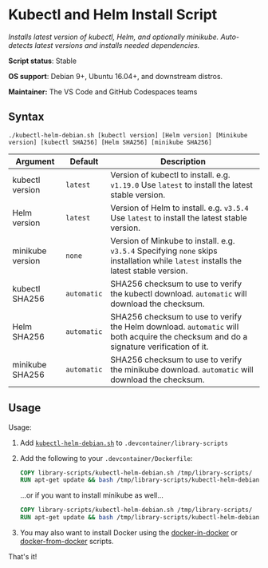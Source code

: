 # Kubectl and Helm Install Script

*Installs latest version of kubectl, Helm, and optionally minikube. Auto-detects latest versions and installs needed dependencies.*

**Script status**: Stable

**OS support**: Debian 9+, Ubuntu 16.04+, and downstream distros.

**Maintainer:** The VS Code and GitHub Codespaces teams

## Syntax

```text
./kubectl-helm-debian.sh [kubectl version] [Helm version] [Minikube version] [kubectl SHA256] [Helm SHA256] [minikube SHA256]
```

|Argument|Default|Description|
|--------|-------|-----------|
|kubectl version|`latest`| Version of kubectl to install. e.g. `v1.19.0` Use `latest` to install the latest stable version. |
|Helm version|`latest`| Version of Helm to install. e.g. `v3.5.4` Use `latest` to install the latest stable version. |
|minikube version|`none`| Version of Minkube to install. e.g. `v3.5.4` Specifying `none` skips installation while `latest` installs the latest stable version.  |
|kubectl SHA256|`automatic`| SHA256 checksum to use to verify the kubectl download. `automatic` will download the checksum. |
|Helm SHA256|`automatic`| SHA256 checksum to use to verify the Helm download. `automatic` will both acquire the checksum and do a signature verification of it. |
|minikube SHA256|`automatic`| SHA256 checksum to use to verify the minikube download. `automatic` will download the checksum. |

## Usage

Usage:

1. Add [`kubectl-helm-debian.sh`](../kubectl-helm-debian.sh) to `.devcontainer/library-scripts`

2. Add the following to your `.devcontainer/Dockerfile`:

    ```Dockerfile
    COPY library-scripts/kubectl-helm-debian.sh /tmp/library-scripts/
    RUN apt-get update && bash /tmp/library-scripts/kubectl-helm-debian.sh
    ```

    ...or if you want to install minikube as well...

    ```Dockerfile
    COPY library-scripts/kubectl-helm-debian.sh /tmp/library-scripts/
    RUN apt-get update && bash /tmp/library-scripts/kubectl-helm-debian.sh latest latest latest
    ```

3. You may also want to install Docker using the [docker-in-docker](docker-in-docker.md) or [docker-from-docker](docker.md) scripts.

That's it!
